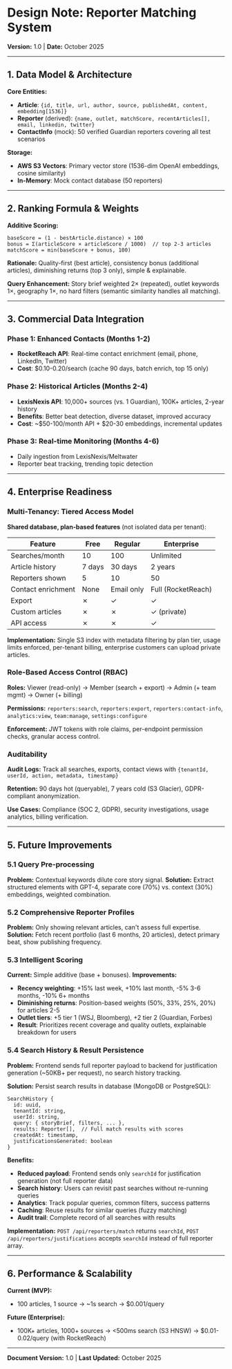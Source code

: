 # Design Note: Reporter Matching System

**Version:** 1.0 | **Date:** October 2025

---

## 1. Data Model & Architecture

**Core Entities:**
- **Article**: `{id, title, url, author, source, publishedAt, content, embedding[1536]}`
- **Reporter** (derived): `{name, outlet, matchScore, recentArticles[], email, linkedin, twitter}`
- **ContactInfo** (mock): 50 verified Guardian reporters covering all test scenarios

**Storage:**
- **AWS S3 Vectors**: Primary vector store (1536-dim OpenAI embeddings, cosine similarity)
- **In-Memory**: Mock contact database (50 reporters)

---

## 2. Ranking Formula & Weights

**Additive Scoring:**
```
baseScore = (1 - bestArticle.distance) × 100
bonus = Σ(articleScore × articleScore / 1000)  // top 2-3 articles
matchScore = min(baseScore + bonus, 100)
```

**Rationale:** Quality-first (best article), consistency bonus (additional articles), diminishing returns (top 3 only), simple & explainable.

**Query Enhancement:** Story brief weighted 2× (repeated), outlet keywords 1×, geography 1×, no hard filters (semantic similarity handles all matching).

---

## 3. Commercial Data Integration

### Phase 1: Enhanced Contacts (Months 1-2)
- **RocketReach API**: Real-time contact enrichment (email, phone, LinkedIn, Twitter)
- **Cost**: $0.10-0.20/search (cache 90 days, batch enrich, top 15 only)

### Phase 2: Historical Articles (Months 2-4)
- **LexisNexis API**: 10,000+ sources (vs. 1 Guardian), 100K+ articles, 2-year history
- **Benefits**: Better beat detection, diverse dataset, improved accuracy
- **Cost**: ~$50-100/month API + $20-30 embeddings, incremental updates

### Phase 3: Real-time Monitoring (Months 4-6)
- Daily ingestion from LexisNexis/Meltwater
- Reporter beat tracking, trending topic detection

---

## 4. Enterprise Readiness

### Multi-Tenancy: Tiered Access Model

**Shared database, plan-based features** (not isolated data per tenant):

| Feature | Free | Regular | Enterprise |
|---------|------|---------|------------|
| Searches/month | 10 | 100 | Unlimited |
| Article history | 7 days | 30 days | 2 years |
| Reporters shown | 5 | 10 | 50 |
| Contact enrichment | None | Email only | Full (RocketReach) |
| Export | ✗ | ✓ | ✓ |
| Custom articles | ✗ | ✗ | ✓ (private) |
| API access | ✗ | ✗ | ✓ |

**Implementation:** Single S3 index with metadata filtering by plan tier, usage limits enforced, per-tenant billing, enterprise customers can upload private articles.

### Role-Based Access Control (RBAC)

**Roles:** Viewer (read-only) → Member (search + export) → Admin (+ team mgmt) → Owner (+ billing)

**Permissions:** `reporters:search`, `reporters:export`, `reporters:contact-info`, `analytics:view`, `team:manage`, `settings:configure`

**Enforcement:** JWT tokens with role claims, per-endpoint permission checks, granular access control.

### Auditability

**Audit Logs:** Track all searches, exports, contact views with `{tenantId, userId, action, metadata, timestamp}`

**Retention:** 90 days hot (queryable), 7 years cold (S3 Glacier), GDPR-compliant anonymization.

**Use Cases:** Compliance (SOC 2, GDPR), security investigations, usage analytics, billing verification.

---

## 5. Future Improvements

### 5.1 Query Pre-processing
**Problem:** Contextual keywords dilute core story signal.
**Solution:** Extract structured elements with GPT-4, separate core (70%) vs. context (30%) embeddings, weighted combination.

### 5.2 Comprehensive Reporter Profiles
**Problem:** Only showing relevant articles, can't assess full expertise.
**Solution:** Fetch recent portfolio (last 6 months, 20 articles), detect primary beat, show publishing frequency.

### 5.3 Intelligent Scoring
**Current:** Simple additive (base + bonuses).
**Improvements:** 
- **Recency weighting**: +15% last week, +10% last month, -5% 3-6 months, -10% 6+ months
- **Diminishing returns**: Position-based weights (50%, 33%, 25%, 20%) for articles 2-5
- **Outlet tiers**: +5 tier 1 (WSJ, Bloomberg), +2 tier 2 (Guardian, Forbes)
- **Result**: Prioritizes recent coverage and quality outlets, explainable breakdown for users

### 5.4 Search History & Result Persistence
**Problem:** Frontend sends full reporter payload to backend for justification generation (~50KB+ per request), no search history tracking.

**Solution:** Persist search results in database (MongoDB or PostgreSQL):
```
SearchHistory {
  id: uuid,
  tenantId: string,
  userId: string,
  query: { storyBrief, filters, ... },
  results: Reporter[],  // Full match results with scores
  createdAt: timestamp,
  justificationsGenerated: boolean
}
```

**Benefits:**
- **Reduced payload**: Frontend sends only `searchId` for justification generation (not full reporter data)
- **Search history**: Users can revisit past searches without re-running queries
- **Analytics**: Track popular queries, common filters, success patterns
- **Caching**: Reuse results for similar queries (fuzzy matching)
- **Audit trail**: Complete record of all searches with results

**Implementation:** `POST /api/reporters/match` returns `searchId`, `POST /api/reporters/justifications` accepts `searchId` instead of full reporter array.

---

## 6. Performance & Scalability

**Current (MVP):**
- 100 articles, 1 source → ~1s search → $0.001/query

**Future (Enterprise):**
- 100K+ articles, 1000+ sources → <500ms search (S3 HNSW) → $0.01-0.02/query (with RocketReach)

---

**Document Version:** 1.0 | **Last Updated:** October 2025

